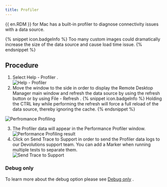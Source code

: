 ```yaml
---
title: Profiler
---
```

{{ en.RDM }} for Mac has a built-in profiler to diagnose connectivity issues with a data source.  

{% snippet icon.badgeInfo %} 
Too many custom images could dramatically increase the size of the data source and cause load time issue. 
{% endsnippet %}
 
## Procedure 

1. Select Help - Profiler .  
![Help - Profiler](/img/en/rdm/mac/clip10470.png) 
1. Move the window to the side in order to display the Remote Desktop Manager main window and refresh the data source by using the refresh button or by using File - Refresh . 
{% snippet icon.badgeInfo %} 
Holding the CTRL key while performing the refresh will force a full reload of the data source, thereby ignoring the cache. 
{% endsnippet %}
 
![Perfromance Profiling](/img/en/rdm/mac/clip10471.png) 

3. The Profiler data will appear in the Performance Profiler window.  
![Performance Profiling result](/img/en/rdm/mac/clip10472.png) 
4. Click on Send Trace to Support in order to send the Profiler data logs to our Devolutions support team. You can add a Marker when running multiple tests to separate them.  
![Send Trace to Support](/img/en/rdm/mac/clip10473.png) 

### Debug only 

To learn more about the debug option please see [Debug only](/rdm/mac/commands/help/profiler/debug-only/) . 


